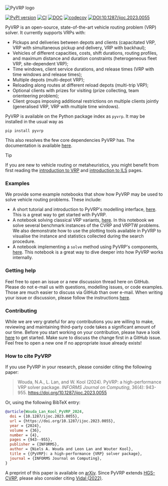 ![PyVRP logo](docs/source/assets/images/logo.svg)

[![PyPI version](https://img.shields.io/pypi/v/PyVRP?style=flat-square&label=PyPI)](https://pypi.org/project/pyvrp/)
[![CI](https://img.shields.io/github/actions/workflow/status/PyVRP/PyVRP/.github%2Fworkflows%2FCI.yml?branch=main&style=flat-square&logo=github&label=CI)](https://github.com/PyVRP/PyVRP/actions/workflows/CI.yml)
[![DOC](https://img.shields.io/github/actions/workflow/status/PyVRP/PyVRP/.github%2Fworkflows%2FDOC.yml?branch=main&style=flat-square&logo=github&label=DOC)](https://pyvrp.org/)
[![codecov](https://img.shields.io/codecov/c/github/PyVRP/PyVRP?style=flat-square&logo=codecov&label=Codecov)](https://codecov.io/gh/PyVRP/PyVRP)
[![DOI:10.1287/ijoc.2023.0055](https://img.shields.io/badge/DOI-ijoc.2023.0055-green?style=flat-square&color=blue)](https://doi.org/10.1287/ijoc.2023.0055)

PyVRP is an open-source, state-of-the-art vehicle routing problem (VRP) solver.
It currently supports VRPs with:
- Pickups and deliveries between depots and clients (capacitated VRP, VRP with simultaneous pickup and delivery, VRP with backhaul);
- Vehicles of different capacities, costs, shift durations, routing profiles, and maximum distance and duration constraints (heterogeneous fleet VRP, site-dependent VRP);
- Time windows, client service durations, and release times (VRP with time windows and release times);
- Multiple depots (multi-depot VRP);
- Reloading along routes at different reload depots (multi-trip VRP);
- Optional clients with prizes for visiting (prize collecting, team orienteering problem);
- Client groups imposing additional restrictions on multiple clients jointly (generalised VRP, VRP with multiple time windows).

PyVRP is available on the Python package index as `pyvrp`.
It may be installed in the usual way as
```
pip install pyvrp
```
This also resolves the few core dependencies PyVRP has.
The documentation is available [here][1].

> [!TIP]
> If you are new to vehicle routing or metaheuristics, you might benefit from first reading the [introduction to VRP][6] and [introduction to ILS][7] pages.

### Examples

We provide some example notebooks that show how PyVRP may be used to solve vehicle routing problems.
These include:

- A short tutorial and introduction to PyVRP's modelling interface, [here][5].
  This is a great way to get started with PyVRP.
- A notebook solving classical VRP variants, [here][4].
  In this notebook we solve several benchmark instances of the CVRP and VRPTW problems.
  We also demonstrate how to use the plotting tools available in PyVRP to visualise the instance and statistics collected during the search procedure. 
- A notebook implementing a `solve` method using PyVRP's components, [here][9].
  This notebook is a great way to dive deeper into how PyVRP works internally.

### Getting help

Feel free to open an issue or a new discussion thread here on GitHub.
Please do not e-mail us with questions, modelling issues, or code examples.
Those are much easier to discuss via GitHub than over e-mail.
When writing your issue or discussion, please follow the instructions [here][3].

### Contributing

While we are very grateful for any contributions you are willing to make, reviewing and maintaining third-party code takes a significant amount of our time.
Before you start working on your contribution, please have a look [here][2] to get started.
Make sure to discuss the change first in a GitHub issue.
Feel free to open a new one if no appropriate issue already exists!

### How to cite PyVRP

If you use PyVRP in your research, please consider citing the following paper:

> Wouda, N.A., L. Lan, and W. Kool (2024).
> PyVRP: a high-performance VRP solver package.
> _INFORMS Journal on Computing_, 36(4): 943-955.
> https://doi.org/10.1287/ijoc.2023.0055

Or, using the following BibTeX entry:

```bibtex
@article{Wouda_Lan_Kool_PyVRP_2024,
  doi = {10.1287/ijoc.2023.0055},
  url = {https://doi.org/10.1287/ijoc.2023.0055},
  year = {2024},
  volume = {36},
  number = {4},
  pages = {943--955},
  publisher = {INFORMS},
  author = {Niels A. Wouda and Leon Lan and Wouter Kool},
  title = {{PyVRP}: a high-performance {VRP} solver package},
  journal = {INFORMS Journal on Computing},
}
```

A preprint of this paper is available on [arXiv][11]. 
Since PyVRP extends [HGS-CVRP][8], please also consider citing [Vidal (2022)][10].

[1]: https://pyvrp.org/

[2]: https://pyvrp.org/dev/contributing.html

[3]: https://pyvrp.org/setup/getting_help.html

[4]: https://pyvrp.org/examples/basic_vrps.html

[5]: https://pyvrp.org/examples/quick_tutorial.html

[6]: https://pyvrp.org/setup/introduction_to_vrp.html

[7]: https://pyvrp.org/setup/introduction_to_ils.html

[8]: https://github.com/vidalt/HGS-CVRP/

[9]: https://pyvrp.org/examples/using_pyvrp_components.html

[10]: https://doi.org/10.1016/j.cor.2021.105643

[11]: https://arxiv.org/abs/2403.13795
